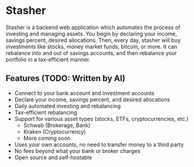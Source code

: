 # Stasher

Stasher is a backend web application which automates the process of investing
and managing assets. You begin by declaring your income, savings percent,
desired allocations. Then, every day, stasher will buy investments like stocks,
money market funds, bitcoin, or more. It can rebalance into and out of savings
accounts, and then rebalance your portfolio in a tax-efficient manner.

## Features (TODO: Written by AI)
- Connect to your bank account and investment accounts
- Declare your income, savings percent, and desired allocations
- Daily automated investing and rebalancing
- Tax-efficient rebalancing
- Support for various asset types (stocks, ETFs, cryptocurrencies, etc.)
    - Schwab (Brokerage, Bank)
    - Kraken (Cryptocurrency)
    - More coming soon
- Uses your own accounts, no need to transfer money to a third party
- No fees beyond what your bank or broker charges
- Open source and self-hostable

